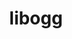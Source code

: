 ---
title: "libogg"
layout: cache
categories: [package, develop]
meta: {"compilers": ["apple-clang@16.0.0", "gcc@11.1.0", "gcc@11.4.0", "gcc@13.2.0", "msvc@19.39.33523"], "num_specs": 20, "num_specs_by_stack": {"data-vis-sdk": 3, "e4s": 3, "e4s-rocm-external": 3, "ml-darwin-aarch64-mps": 3, "ml-linux-aarch64-cpu": 3, "ml-linux-aarch64-cuda": 3, "ml-linux-x86_64-cpu": 3, "ml-linux-x86_64-cuda": 3, "root": 20, "windows-vis": 5}, "oss": ["sequoia", "ubuntu20.04", "ubuntu22.04", "ubuntu24.04", "windows10.0.20348"], "platforms": ["darwin", "linux", "windows"], "stacks": ["data-vis-sdk", "e4s", "e4s-rocm-external", "ml-darwin-aarch64-mps", "ml-linux-aarch64-cpu", "ml-linux-aarch64-cuda", "ml-linux-x86_64-cpu", "ml-linux-x86_64-cuda", "root", "windows-vis"], "targets": ["aarch64", "x86_64", "x86_64_v3"], "versions": ["1.3.5"]}
spec_details: [{"compiler": "gcc@13.2.0", "hash": "3kelafs4cw2zaiprhiof6fnagexsdqgs", "os": "ubuntu24.04", "platform": "linux", "size": "-", "stacks": ["ml-linux-aarch64-cpu", "ml-linux-aarch64-cuda", "root"], "target": "aarch64", "variants": ["build_system=autotools"], "versions": ["1.3.5"]}, {"compiler": "apple-clang@16.0.0", "hash": "4v4alhwvdaddag4oddjv3jiwn4ndim4r", "os": "sequoia", "platform": "darwin", "size": "-", "stacks": ["ml-darwin-aarch64-mps", "root"], "target": "aarch64", "variants": ["build_system=autotools"], "versions": ["1.3.5"]}, {"compiler": "msvc@19.39.33523", "hash": "aeht7wnmcyrbe7caw6zcuo5wmiabmv2m", "os": "windows10.0.20348", "platform": "windows", "size": "-", "stacks": ["root", "windows-vis"], "target": "x86_64", "variants": ["build_system=cmake", "build_type=Release", "generator=ninja", "~ipo", "+pic", "+shared"], "versions": ["1.3.5"]}, {"compiler": "apple-clang@16.0.0", "hash": "bpkyrnrthyyjlftgvp3dts2sfk6jtlf3", "os": "sequoia", "platform": "darwin", "size": "-", "stacks": ["ml-darwin-aarch64-mps", "root"], "target": "aarch64", "variants": ["build_system=autotools"], "versions": ["1.3.5"]}, {"compiler": "gcc@13.2.0", "hash": "clypw5qrf4tinik7xtnkc2jvo726gekp", "os": "ubuntu24.04", "platform": "linux", "size": "-", "stacks": ["ml-linux-x86_64-cpu", "ml-linux-x86_64-cuda", "root"], "target": "x86_64_v3", "variants": ["build_system=autotools"], "versions": ["1.3.5"]}, {"compiler": "gcc@13.2.0", "hash": "f6gupwyey6zxzduia3j33e5whhfznrgx", "os": "ubuntu24.04", "platform": "linux", "size": "-", "stacks": ["ml-linux-x86_64-cpu", "ml-linux-x86_64-cuda", "root"], "target": "x86_64_v3", "variants": ["build_system=autotools"], "versions": ["1.3.5"]}, {"compiler": "msvc@19.39.33523", "hash": "falccogotzhvsc26dp6f6uionjg6y673", "os": "windows10.0.20348", "platform": "windows", "size": "-", "stacks": ["root", "windows-vis"], "target": "x86_64", "variants": ["build_system=cmake", "build_type=Release", "generator=ninja", "~ipo", "+pic", "+shared"], "versions": ["1.3.5"]}, {"compiler": "gcc@11.1.0", "hash": "hwejcavjixqopczze4jaz4pfek2g5dr7", "os": "ubuntu20.04", "platform": "linux", "size": "-", "stacks": ["data-vis-sdk", "root"], "target": "x86_64_v3", "variants": ["build_system=autotools"], "versions": ["1.3.5"]}, {"compiler": "gcc@11.4.0", "hash": "i5nk2h5pxfnmseudejxpbnscwxsypd3c", "os": "ubuntu22.04", "platform": "linux", "size": "-", "stacks": ["e4s", "e4s-rocm-external", "root"], "target": "x86_64_v3", "variants": ["build_system=autotools"], "versions": ["1.3.5"]}, {"compiler": "gcc@11.1.0", "hash": "n6ddy3ndglc7d46wlzltse7juimng2me", "os": "ubuntu20.04", "platform": "linux", "size": "-", "stacks": ["data-vis-sdk", "root"], "target": "x86_64_v3", "variants": ["build_system=autotools"], "versions": ["1.3.5"]}, {"compiler": "gcc@13.2.0", "hash": "oyqsftmqf2txv3myf2qabrr4umolegch", "os": "ubuntu24.04", "platform": "linux", "size": "-", "stacks": ["ml-linux-aarch64-cpu", "ml-linux-aarch64-cuda", "root"], "target": "aarch64", "variants": ["build_system=autotools"], "versions": ["1.3.5"]}, {"compiler": "gcc@11.1.0", "hash": "pxvtn6bllbdhfitl5jqarqjwl52co5dd", "os": "ubuntu20.04", "platform": "linux", "size": "-", "stacks": ["data-vis-sdk", "root"], "target": "x86_64_v3", "variants": ["build_system=autotools"], "versions": ["1.3.5"]}, {"compiler": "gcc@11.4.0", "hash": "qh3aiinrb4yke2b7f7zofptvjohunnki", "os": "ubuntu22.04", "platform": "linux", "size": "-", "stacks": ["e4s", "e4s-rocm-external", "root"], "target": "x86_64_v3", "variants": ["build_system=autotools"], "versions": ["1.3.5"]}, {"compiler": "gcc@11.4.0", "hash": "r6emk3jchqg4okixigjrmpj7wkc75dkk", "os": "ubuntu22.04", "platform": "linux", "size": "-", "stacks": ["e4s", "e4s-rocm-external", "root"], "target": "x86_64_v3", "variants": ["build_system=autotools"], "versions": ["1.3.5"]}, {"compiler": "gcc@13.2.0", "hash": "rg6yiwe44izva6q4e7s6felj6tab43l7", "os": "ubuntu24.04", "platform": "linux", "size": "-", "stacks": ["ml-linux-aarch64-cpu", "ml-linux-aarch64-cuda", "root"], "target": "aarch64", "variants": ["build_system=autotools"], "versions": ["1.3.5"]}, {"compiler": "msvc@19.39.33523", "hash": "ruy7zo27lhzaz6ehfhkxzb72d6e667ce", "os": "windows10.0.20348", "platform": "windows", "size": "-", "stacks": ["root", "windows-vis"], "target": "x86_64", "variants": ["build_system=cmake", "build_type=Release", "generator=ninja", "~ipo", "+pic", "+shared"], "versions": ["1.3.5"]}, {"compiler": "msvc@19.39.33523", "hash": "tnx64shi7d4oxpflrwy75loe26fgwcjc", "os": "windows10.0.20348", "platform": "windows", "size": "-", "stacks": ["root", "windows-vis"], "target": "x86_64", "variants": ["build_system=cmake", "build_type=Release", "generator=ninja", "~ipo", "+pic", "+shared"], "versions": ["1.3.5"]}, {"compiler": "msvc@19.39.33523", "hash": "up7xjbhh46wokweaqcomz35rahyf6hsx", "os": "windows10.0.20348", "platform": "windows", "size": "-", "stacks": ["root", "windows-vis"], "target": "x86_64", "variants": ["build_system=cmake", "build_type=Release", "generator=ninja", "~ipo", "+pic", "+shared"], "versions": ["1.3.5"]}, {"compiler": "apple-clang@16.0.0", "hash": "xaoqp2l34m3ut44o7ll2oijihjzplemv", "os": "sequoia", "platform": "darwin", "size": "-", "stacks": ["ml-darwin-aarch64-mps", "root"], "target": "aarch64", "variants": ["build_system=autotools"], "versions": ["1.3.5"]}, {"compiler": "gcc@13.2.0", "hash": "ybhe3voqfsh44wc773pttt7e6ldr77hu", "os": "ubuntu24.04", "platform": "linux", "size": "-", "stacks": ["ml-linux-x86_64-cpu", "ml-linux-x86_64-cuda", "root"], "target": "x86_64_v3", "variants": ["build_system=autotools"], "versions": ["1.3.5"]}]
---